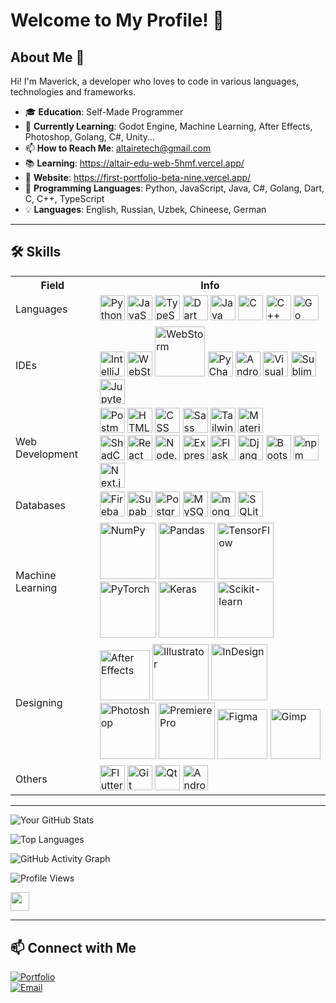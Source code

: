 # Welcome to My Profile! 👋

## About Me 🌟

Hi! I'm Maverick, a developer who loves to code in various languages, technologies and frameworks.

- 🎓 **Education**: Self-Made Programmer
- 🌱 **Currently Learning**: Godot Engine, Machine Learning, After Effects, Photoshop, Golang, C#, Unity...
- 📫 **How to Reach Me**: altairetech@gmail.com
- 📚 **Learning**: https://altair-edu-web-5hmf.vercel.app/
- 🔮 **Website**: https://first-portfolio-beta-nine.vercel.app/
- 🧠 **Programming Languages**: Python, JavaScript, Java, C#, Golang, Dart, C, C++, TypeScript
- 💡 **Languages**: English, Russian, Uzbek, Chineese, German

---

## 🛠️ Skills
<div>
	<table>
	<tr><th>Field</th><th>Info</th></tr>
		<tr>
		<td>Languages</td>
		<td>
		<img width="40" src="https://user-images.githubusercontent.com/25181517/183423507-c056a6f9-1ba8-4312-a350-19bcbc5a8697.png" alt="Python" title="Python"/>
		<img width="40" src="https://user-images.githubusercontent.com/25181517/117447155-6a868a00-af3d-11eb-9cfe-245df15c9f3f.png" alt="JavaScript" title="JavaScript"/>
		<img width="40" src="https://user-images.githubusercontent.com/25181517/183890598-19a0ac2d-e88a-4005-a8df-1ee36782fde1.png" alt="TypeScript" title="TypeScript"/>
		<img width="40" src="https://user-images.githubusercontent.com/25181517/186150304-1568ffdf-4c62-4bdc-9cf1-8d8efcea7c5b.png" alt="Dart" title="Dart"/>
			<img width="40" src="https://user-images.githubusercontent.com/25181517/117201156-9a724800-adec-11eb-9a9d-3cd0f67da4bc.png" alt="Java" title="Java"/>
			<img width="40" src="https://user-images.githubusercontent.com/25181517/192106070-46255bcf-65e6-4c6b-a296-bf8d0d8fb2a7.png" alt="C" title="C"/>
			<img width="40" src="https://user-images.githubusercontent.com/25181517/192106073-90fffafe-3562-4ff9-a37e-c77a2da0ff58.png" alt="C++" title="C++"/>
			<img width="40" src="https://user-images.githubusercontent.com/25181517/192149581-88194d20-1a37-4be8-8801-5dc0017ffbbe.png" alt="Go" title="Go"/>
			</td>
		</tr>
		<tr>
		<td>IDEs</td>
		<td><img width="40" src="https://user-images.githubusercontent.com/25181517/192108890-200809d1-439c-4e23-90d3-b090cf9a4eea.png" alt="IntelliJ" title="IntelliJ"/>
			<img width="40" src="https://user-images.githubusercontent.com/25181517/192108893-b1eed3c7-b2c4-4e1c-9e9f-c7e83637b33d.png" alt="WebStorm" title="WebStorm"/>
			<img width="80" src="https://custom-icon-badges.demolab.com/badge/Visual%20Studio-5C2D91.svg?&logo=visual-studio&logoColor=white" alt="WebStorm" title="WebStorm"/>
			<img width="40" src="https://github.com/user-attachments/assets/9f931c45-0585-4db0-86a7-25ce3f5bef25" alt="PyCharm" title="PyCharm"/>
			<img width="40" src="https://user-images.githubusercontent.com/25181517/192108895-20dc3343-43e3-4a54-a90e-13a4abbc57b9.png" alt="Android Studio" title="Android Studio"/>
			<img width="40" src="https://user-images.githubusercontent.com/25181517/192108891-d86b6220-e232-423a-bf5f-90903e6887c3.png" alt="Visual Studio Code" title="Visual Studio Code"/>
			<img width="40" src="https://user-images.githubusercontent.com/25181517/190887576-6653f877-8439-4521-82f3-403086ead892.png" alt="Sublime Text" title="Sublime Text"/>
			<img width="40" src="https://user-images.githubusercontent.com/25181517/183914128-3fc88b4a-4ac1-40e6-9443-9a30182379b7.png" alt="Jupyter Notebook" title="Jupyter Notebook"/></td>
		</tr>
		<tr>
		<td>Web Development</td>
			<td><img width="40" src="https://user-images.githubusercontent.com/25181517/192109061-e138ca71-337c-4019-8d42-4792fdaa7128.png" alt="Postman" title="Postman"/>
			<img width="40" src="https://user-images.githubusercontent.com/25181517/192158954-f88b5814-d510-4564-b285-dff7d6400dad.png" alt="HTML" title="HTML"/>
			<img width="40" src="https://user-images.githubusercontent.com/25181517/183898674-75a4a1b1-f960-4ea9-abcb-637170a00a75.png" alt="CSS" title="CSS"/>
			<img width="40" src="https://user-images.githubusercontent.com/25181517/192158956-48192682-23d5-4bfc-9dfb-6511ade346bc.png" alt="Sass" title="Sass"/>
			<img width="40" src="https://user-images.githubusercontent.com/25181517/202896760-337261ed-ee92-4979-84c4-d4b829c7355d.png" alt="Tailwind CSS" title="Tailwind CSS"/>
			<img width="40" src="https://user-images.githubusercontent.com/25181517/189716630-fe6c084c-6c66-43af-aa49-64c8aea4a5c2.png" alt="Material UI" title="Material UI"/>
			<br />
			<img width="40" src="https://github.com/user-attachments/assets/e4bd419a-2a4a-459a-ba9a-d3324e693c4d" alt="ShadCn UI" title="ShadCn UI"/>
			<img width="40" src="https://user-images.githubusercontent.com/25181517/183897015-94a058a6-b86e-4e42-a37f-bf92061753e5.png" alt="React" title="React"/>
			<img width="40" src="https://user-images.githubusercontent.com/25181517/183568594-85e280a7-0d7e-4d1a-9028-c8c2209e073c.png" alt="Node.js" title="Node.js"/>
			<img width="40" src="https://user-images.githubusercontent.com/25181517/183859966-a3462d8d-1bc7-4880-b353-e2cbed900ed6.png" alt="Express" title="Express"/>
			<img width="40" src="https://user-images.githubusercontent.com/25181517/183423775-2276e25d-d43d-4e58-890b-edbc88e915f7.png" alt="Flask" title="Flask"/>
			<img width="40" src="https://github.com/marwin1991/profile-technology-icons/assets/62091613/9bf5650b-e534-4eae-8a26-8379d076f3b4" alt="Django" title="Django"/>
            <img width="40" src="https://user-images.githubusercontent.com/25181517/183898054-b3d693d4-dafb-4808-a509-bab54cf5de34.png" alt="Bootstrap" title="Bootstrap"/>
			<img width="40" src="https://user-images.githubusercontent.com/25181517/121401671-49102800-c959-11eb-9f6f-74d49a5e1774.png" alt="npm" title="npm"/>
			<img width="40" src="https://github.com/marwin1991/profile-technology-icons/assets/136815194/5f8c622c-c217-4649-b0a9-7e0ee24bd704" alt="Next.js" title="Next.js"/></td>
		</tr>
		<tr>
		<td>Databases</td>
			<td><img width="40" src="https://user-images.githubusercontent.com/25181517/189716855-2c69ca7a-5149-4647-936d-780610911353.png" alt="Firebase" title="Firebase"/>
			<img width="40" src="https://github.com/user-attachments/assets/e40fc76b-c8d8-47c3-bb53-c7795abaf596" alt="Supabase" title="Supabase"/>
			<img width="40" src="https://user-images.githubusercontent.com/25181517/117208740-bfb78400-adf5-11eb-97bb-09072b6bedfc.png" alt="PostgreSQL" title="PostgreSQL"/>
			<img width="40" src="https://user-images.githubusercontent.com/25181517/183896128-ec99105a-ec1a-4d85-b08b-1aa1620b2046.png" alt="MySQL" title="MySQL"/>
			<img width="40" src="https://user-images.githubusercontent.com/25181517/182884177-d48a8579-2cd0-447a-b9a6-ffc7cb02560e.png" alt="mongoDB" title="mongoDB"/>
			<img width="40" src="https://github.com/marwin1991/profile-technology-icons/assets/136815194/82df4543-236b-4e45-9604-5434e3faab17" alt="SQLite" title="SQLite"/></td></tr>
		<tr>
    <td>Machine Learning</td>
    <td>
        <img width="90" src="https://img.shields.io/badge/Numpy-777BB4?style=for-the-badge&logo=numpy&logoColor=white" alt="NumPy" title="NumPy"/>
        <img width="90" src="https://img.shields.io/badge/Pandas-2C2D72?style=for-the-badge&logo=pandas&logoColor=white" alt="Pandas" title="Pandas"/>
        <img width="90" src="https://img.shields.io/badge/TensorFlow-FF6F00?style=for-the-badge&logo=tensorflow&logoColor=white" alt="TensorFlow" title="TensorFlow"/>
        <img width="90" src="https://img.shields.io/badge/PyTorch-EE4C2C?style=for-the-badge&logo=pytorch&logoColor=white" alt="PyTorch" title="PyTorch"/>
        <img width="90" src="https://img.shields.io/badge/Keras-FF0000?style=for-the-badge&logo=keras&logoColor=white" alt="Keras" title="Keras"/>
        <img width="90" src="https://img.shields.io/badge/scikit_learn-F7931E?style=for-the-badge&logo=scikit-learn&logoColor=white" alt="Scikit-learn" title="Scikit-learn"/>
    </td>
</tr>
		<td>Designing</td>
		<td><img width="80" src="https://img.shields.io/badge/Adobe%20After%20Effects-CF96FD?logo=Adobe%20After%20Effects&logoColor=393665" alt="After Effects" title="After Effects"/>
			<img width="90" src="https://img.shields.io/badge/Adobe%20Illustrator-FF9A00?logo=adobe%20illustrator&logoColor=white" alt="Illustrator" title="Illustrator"/>
			<img width="90" src="https://img.shields.io/badge/Adobe%20InDesign-49021F?logo=adobeindesign&logoColor=white" alt="InDesign" title="InDesign"/>
			<img width="90" src="https://img.shields.io/badge/Adobe%20Photoshop-31A8FF?logo=Adobe%20Photoshop&logoColor=black" alt="Photoshop" title="Photoshop"/>
			<img width="90" src="https://img.shields.io/badge/Adobe%20Premiere%20Pro-9999FF?logo=Adobe%20Premiere%20Pro&logoColor=white" alt="PremierePro" title="PremierePro"/>
			<img width="80" src="https://img.shields.io/badge/Figma-F24E1E?logo=figma&logoColor=white" alt="Figma" title="Figma"/>
			<img width="80" src="https://img.shields.io/badge/Gimp-5C5543?logo=gimp&logoColor=white" alt="Gimp" title="Gimp"/></td>
		</tr>
		<tr>
		<td>Others</td>
			<td><img width="40" src="https://user-images.githubusercontent.com/25181517/186150365-da1eccce-6201-487c-8649-45e9e99435fd.png" alt="Flutter" title="Flutter"/>
			<img width="40" src="https://user-images.githubusercontent.com/25181517/192108372-f71d70ac-7ae6-4c0d-8395-51d8870c2ef0.png" alt="Git" title="Git"/>
			<img width="40" src="https://github.com/marwin1991/profile-technology-icons/assets/136815194/11e7dfe7-c1f6-483c-9d92-276f1fa9363b" alt="Qt" title="Qt"/>
			<img width="40" src="https://user-images.githubusercontent.com/25181517/117269608-b7dcfb80-ae58-11eb-8e66-6cc8753553f0.png" alt="Android" title="Android"/></td></tr>
		<tr>
</table>
</div>

---

![Your GitHub Stats](https://github-readme-stats.vercel.app/api?username=MaverickPoly&show_icons=true&theme=radical)

![Top Languages](https://github-readme-stats.vercel.app/api/top-langs/?username=MaverickPoly&layout=compact&theme=radical)

![GitHub Activity Graph](https://github-readme-activity-graph.vercel.app/graph?username=MaverickPoly&theme=redical)

![Profile Views](https://komarev.com/ghpvc/?username=MaverickPoly&color=blue)

<img src="https://raw.githubusercontent.com/MartinHeinz/MartinHeinz/master/wave.gif" width="30px">


---

## 📫 Connect with Me

[![Portfolio](https://img.shields.io/badge/Portfolio-FF5722?style=for-the-badge&logo=google-chrome&logoColor=white)](https://first-portfolio-beta-nine.vercel.app/)  
[![Email](https://img.shields.io/badge/Email-D14836?style=for-the-badge&logo=gmail&logoColor=white)](mailto:altairetech@gmail.com)
